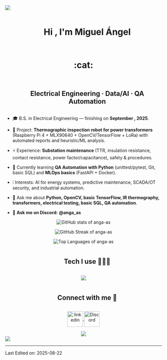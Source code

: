 <!--horizontal divider(gradiant)-->
<img src="https://user-images.githubusercontent.com/73097560/115834477-dbab4500-a447-11eb-908a-139a6edaec5c.gif">

<!--h1 without bottom border-->
<div id="user-content-toc">
  <ul align="center">
    <summary><h1 style="display: inline-block">Hi , I'm Miguel Ángel</h1></summary>
  </ul>
</div>

<!--- snake -->
<div align="center">
  <summary><h1 style="display: inline-block">:cat:</h1></summary>
</div>

<!--h2 without bottom border-->
<div id="user-content-toc">
  <ul align="center">
    <summary><h2 style="display: inline-block">Electrical Engineering · Data/AI · QA Automation</h2></summary>
  </ul>
</div>

<!--Intro start-->
- 🎓 B.S. in Electrical Engineering  — finishing on **September , 2025**.
- 🤖 Project: **Thermographic inspection robot for power transformers** (Raspberry Pi 4 + MLX90640 + OpenCV/TensorFlow + LoRa) with automated reports and heuristic/ML analysis.
- ⚡ Experience: **Substation maintenance** (TTR, insulation resistance, contact resistance, power factor/capacitance), safety & procedures.
- 🌱 Currently learning **QA Automation with Python** (unittest/pytest, Git, basic SQL) and **MLOps basics** (FastAPI + Docker).
- :grey_exclamation: Interests: AI for energy systems, predictive maintenance, SCADA/OT security, and industrial automation.
- 💬 Ask me about **Python, OpenCV, basic TensorFlow, IR thermography, transformers, electrical testing, basic SQL, QA automation**.

- 💬 **Ask me on Discord:** **@anga_as**
<!--Intro end-->

<p align="center">
  <img
    src="https://github-readme-stats.vercel.app/api?username=anga-as&show_icons=true&theme=dark&include_all_commits=true"
    alt="GitHub stats of anga-as"
  />
</p>

<p align="center">
  <img
    src="https://github-readme-streak-stats.herokuapp.com?user=anga-as&theme=dark"
    alt="GitHub Streak of anga-as"
  />
</p>

<p align="center">
  <img
    src="https://github-readme-stats.vercel.app/api/top-langs/?username=anga-as&layout=compact&langs_count=8&theme=dark&hide=jupyter%20notebook,html,css"
    alt="Top Languages of anga-as"
  />
</p>


<!--h1 without bottom border-->
<div id="user-content-toc">
  <ul align="center">
    <summary><h2 style="display: inline-block">Tech I use 👨🏻‍💻</h2></summary>
  </ul>
</div>

<!--tech stack icons-->
<p align="center">
  <img src="https://skillicons.dev/icons?i=py,opencv,tensorflow,sklearn,raspberrypi,git,github,linux,postgres,sqlite,regex,latex,mysql&perline=12" />
</p>


<!-- Connect with me -->
<div id="user-content-toc">
  <ul align="center">
    <summary><h2 style="display: inline-block">Connect with me 🤝</h2></summary>
  </ul>
</div>

<!--icons and links-->
<p align="center">
  <a href="https://www.linkedin.com/in/your-linkedin/" target="_blank">
    <img align="center" src="https://user-images.githubusercontent.com/88904952/234979284-68c11d7f-1acc-4f0c-ac78-044e1037d7b0.png" alt="linkedin" height="50" width="50" />
  </a>
  <a href="https://discord.com/users/anga_as" target="_blank">
    <img align="center" src="https://user-images.githubusercontent.com/88904952/234982627-019fd336-6248-453c-9b05-97c13fd1d207.png" alt="Discord" height="50" width="50" />
  </a>
  <!-- Discord: use handle (link requires numeric user ID) -->
 

<!--profile visit count-->
<div align="center">
  <a href="https://visitcount.itsvg.in">
    <img src="https://visitcount.itsvg.in/api?id=anga-as&icon=3&color=6" />
  </a>
</div>

<!--horizontal divider(gradiant)-->
<img src="https://user-images.githubusercontent.com/73097560/115834477-dbab4500-a447-11eb-908a-139a6edaec5c.gif">

----------------------------------------------------------------------
Last Edited on: 2025-08-22
